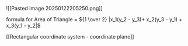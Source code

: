 
![[Pasted image 20250122205250.png]]

formula for Area of Triangle = ${1 \over 2} |x_1(y_2 - y_3)+ x_2(y_3 - y_1) + x_3(y_1 - y_2|$  



[[Rectangular coordinate system - coordinate plane]]


